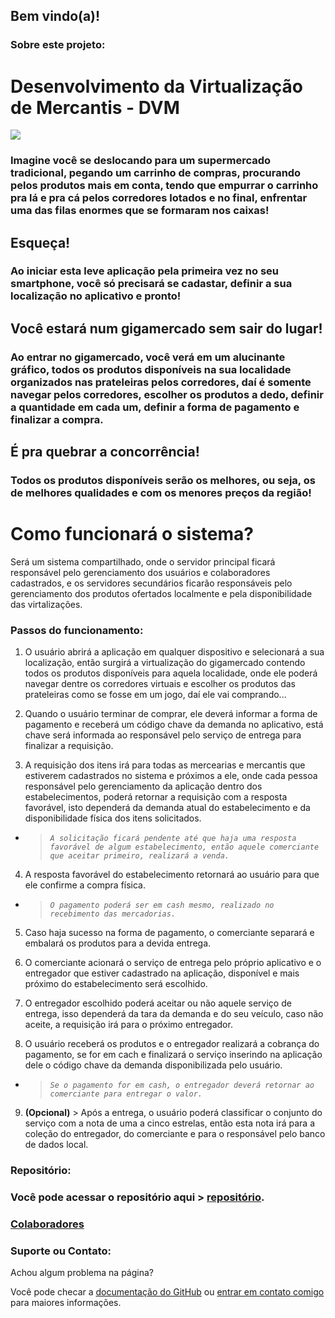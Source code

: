 ## Bem vindo(a)!

### Sobre este projeto:

# Desenvolvimento da Virtualização de Mercantis - DVM

![](https://tecnologiasemsegredos.files.wordpress.com/2011/01/virtualizacao.png)

### Imagine você se deslocando para um supermercado tradicional, pegando um carrinho de compras, procurando pelos produtos mais em conta, tendo que empurrar o carrinho pra lá e pra cá pelos corredores lotados e no final, enfrentar uma das filas enormes que se formaram nos caixas!

 ## Esqueça!

### Ao iniciar esta leve aplicação pela primeira vez no seu smartphone, você só precisará se cadastar, definir a sua localização no aplicativo e pronto!

## Você estará num gigamercado sem sair do lugar!

### Ao entrar no gigamercado, você verá em um alucinante gráfico, todos os produtos disponíveis na sua localidade organizados nas prateleiras pelos corredores, daí é somente navegar pelos corredores, escolher os produtos a dedo, definir a quantidade em cada um, definir a forma de pagamento e finalizar a compra.

## É pra quebrar a concorrência!

### Todos os produtos disponíveis serão os melhores, ou seja, os de melhores qualidades e com os menores preços da região!

# Como funcionará o sistema?
Será um sistema compartilhado, onde o servidor principal ficará responsável pelo gerenciamento dos usuários e colaboradores cadastrados, e os servidores secundários ficarão responsáveis pelo gerenciamento dos produtos ofertados localmente e pela disponibilidade das virtalizações.

### **Passos do funcionamento:**

1. O usuário abrirá a aplicação em qualquer dispositivo e selecionará a sua localização, então surgirá a virtualização do gigamercado contendo todos os produtos disponíveis para aquela localidade, onde ele poderá navegar dentre os corredores virtuais e escolher os produtos das prateleiras como se fosse em um jogo, daí ele vai comprando...

2. Quando o usuário terminar de comprar, ele deverá informar a forma de pagamento e receberá um código chave da demanda no aplicativo, está chave será informada ao responsável pelo serviço de entrega para finalizar a requisição.

3. A requisição dos itens irá para todas as mercearias e mercantis que estiverem cadastrados no sistema e próximos a ele, onde cada pessoa responsável pelo gerenciamento da aplicação dentro dos estabelecimentos, poderá retornar a requisição com a resposta favorável, isto dependerá da demanda atual do estabelecimento e da disponibilidade física dos itens solicitados.

- >_``A solicitação ficará pendente até que haja uma resposta favorável de algum estabelecimento, então aquele comerciante que aceitar primeiro, realizará a venda.``_

4. A resposta favorável do estabelecimento retornará ao usuário para que ele confirme a compra física.


- >_``O pagamento poderá ser em cash mesmo, realizado no recebimento das mercadorias.``_

5. Caso haja sucesso na forma de pagamento, o comerciante separará e embalará os produtos para a devida entrega.

6. O comerciante acionará o serviço de entrega pelo próprio aplicativo e o entregador que estiver cadastrado na aplicação, disponível e mais próximo do estabelecimento será escolhido.

7. O entregador escolhido poderá aceitar ou não aquele serviço de entrega, isso dependerá da tara da demanda e do seu veículo, caso não aceite, a requisição irá para o próximo entregador.

8. O usuário receberá os produtos e o entregador realizará a cobrança do pagamento, se for em cach e finalizará o serviço inserindo na aplicação dele o código chave da demanda disponibilizada pelo usuário.

- >_``Se o pagamento for em cash, o entregador deverá retornar ao comerciante para entregar o valor.``_

9. **(Opcional)** >
Após a entrega, o usuário poderá classificar o conjunto do serviço com a nota de uma a cinco estrelas, então esta nota irá para a coleção do entregador, do comerciante e para o responsável pelo banco de dados local.


### **Repositório:**
### Você pode acessar o repositório aqui > [repositório](https://github.com/csviana/DVM).

### **[Colaboradores](https://github.com/csviana/DVM/settings/collaboration)**
### **Suporte ou Contato:**

Achou algum problema na página?

Você pode checar a [documentação do GitHub](https://help.github.com/categories/github-pages-basics/) ou [entrar em contato comigo](https://www.facebook.com/cleirton.viana) para maiores informações.
